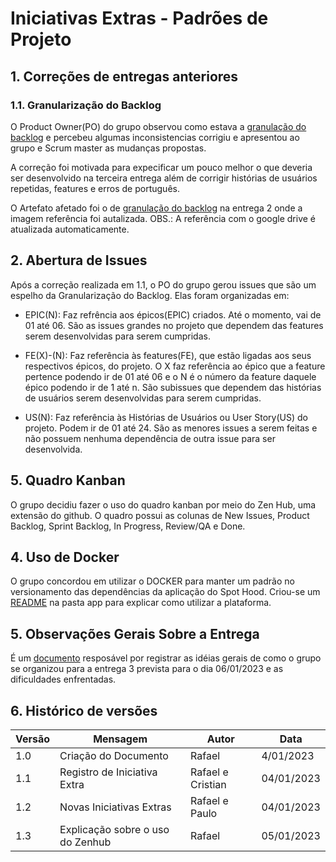 # Iniciativas Extras - Padrões de Projeto

## 1. Correções de entregas anteriores

### 1.1. Granularização do Backlog
O Product Owner(PO) do grupo observou como estava a [granulação do backlog](./docs/Modelagem/backlog.md) e percebeu algumas inconsistencias corrigiu e apresentou ao grupo e Scrum master as mudanças propostas. 

A correção foi motivada para expecificar um pouco melhor o que deveria ser desenvolvido na terceira entrega além de corrigir histórias de usuários repetidas, features e erros de português.

O Artefato afetado foi o de [granulação do backlog](./docs/Modelagem/backlog.md) na entrega 2 onde a imagem referência foi autalizada. OBS.: A referência com o google drive é atualizada automaticamente.

## 2. Abertura de Issues
Após a correção realizada em 1.1, o PO do grupo gerou issues que são um espelho da Granularização do Backlog. Elas foram organizadas em:
* EPIC(N): Faz refrência aos épicos(EPIC) criados. Até o momento, vai de 01 até 06. São as issues grandes no projeto que dependem das features serem desenvolvidas para serem cumpridas.

* FE(X)-(N): Faz referência às features(FE), que estão ligadas aos seus respectivos épicos, do projeto. O X faz referência ao épico que a feature pertence podendo ir de 01 até 06 e o N é o número da feature daquele épico podendo ir de 1 até n. São subissues que dependem das histórias de usuários serem desenvolvidas para serem cumpridas.

* US(N): Faz referência às Histórias de Usuários ou User Story(US) do projeto. Podem ir de 01 até 24. São as menores issues a serem feitas e não possuem nenhuma dependência de outra issue para ser desenvolvida.

## 5. Quadro Kanban
O grupo decidiu fazer o uso do quadro kanban por meio do Zen Hub, uma extensão do github. O quadro possui as colunas de New Issues, Product Backlog, Sprint Backlog, In Progress, Review/QA e Done.

## 4. Uso de Docker
O grupo concordou em utilizar o DOCKER para manter um padrão no versionamento das dependências da aplicação do Spot Hood. Criou-se um [README](https://github.com/UnBArqDsw2022-2/2022.2_G3_SpotHood/tree/main/app) na pasta app para explicar como utilizar a plataforma.

## 5. Observações Gerais Sobre a Entrega
É um [documento](./3.6.ObservacoesGerais.md) resposável por registrar as idéias gerais de como o grupo se organizou para a entrega 3 prevista para o dia 06/01/2023 e as dificuldades enfrentadas.
## 6. Histórico de versões
  
| Versão | Mensagem                   | Autor        | Data       |
|--------|----------------------------|--------------|------------|
| 1.0    | Criação do Documento       | Rafael| 4/01/2023 |
| 1.1    | Registro de Iniciativa Extra      | Rafael e Cristian | 04/01/2023 |
| 1.2    | Novas Iniciativas Extras     | Rafael e Paulo | 04/01/2023|
| 1.3    | Explicação sobre o uso do Zenhub| Rafael | 05/01/2023|

